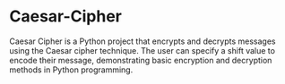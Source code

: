 # Caesar-Cipher
Caesar Cipher is a Python project that encrypts and decrypts messages using the Caesar cipher technique. The user can specify a shift value to encode their message, demonstrating basic encryption and decryption methods in Python programming.
